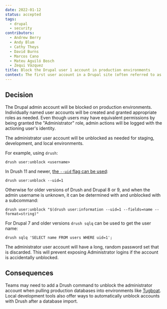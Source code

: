 ```yaml
---
date: 2022-01-12
status: accepted
tags:
  - drupal
  - security
contributors:
  - Andrew Berry
  - Andy Blum
  - Cathy Theys
  - David Burns
  - Marcos Cano
  - Mateu Aguiló Bosch
  - Zequi Vázquez
title: Block the Drupal user 1 account in production environments
context: The first user account in a Drupal site (often referred to as "administrator" or "user 1") is [granted every permission automatically](https://www.drupal.org/docs/user_guide/en/user-admin-account.html). If the account credentials are compromised, an attacker can easily inject JavaScript to attack site visitors and can likely execute arbitrary PHP code.
---
```


## Decision

The Drupal admin account will be blocked on production environments. Individually named user accounts will be created and granted appropriate roles as needed. Even though users may have equivalent permissions by being granted the "Administrator" role, admin actions will be logged with the actioning user's identity.

The administrator user account will be unblocked as needed for staging, development, and local environments.

For example, using `drush`:

```console
drush user:unblock <username>
```

In Drush 11 and newer, [the `--uid` flag can be used](https://github.com/drush-ops/drush/pull/4542):

```console
drush user:unblock --uid=1
```

Otherwise for older versions of Drush and Drupal 8 or 9, and when the admin username is unknown, it can be determined with and unblocked with a subcommand:

```console
drush user:unblock "$(drush user:information --uid=1 --fields=name --format=string)"
```

For Drupal 7 and older versions `drush sqlq` can be used to get the user name:

```console
drush sqlq 'SELECT name FROM users WHERE uid=1';
```

The administrator user account will have a long, random password set that is discarded. This will prevent exposing Administrator logins if the account is accidentally unblocked.

## Consequences

Teams may need to add a Drush command to unblock the administrator account when pulling production databases into environments like [Tugboat](https://www.tugboat.qa/). Local development tools also offer ways to automatically unblock accounts with Drush after a database import.
